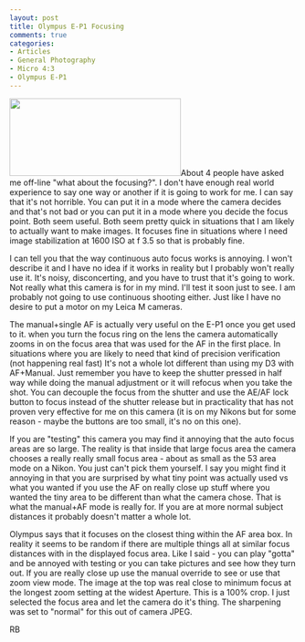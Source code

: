 ```yaml
---
layout: post
title: Olympus E-P1 Focusing
comments: true
categories:
- Articles
- General Photography
- Micro 4:3
- Olympus E-P1
---
```

<a rel="prettyPhoto" href="http://photo.rwboyer.com/wp-content/uploads/2010/09/P9020184-880.jpg"><img class="alignleft size-medium wp-image-2308" title="P9020184-880" src="http://photo.rwboyer.com/wp-content/uploads/2010/09/P9020184-880-300x136.jpg" alt="" width="300" height="136" /></a>About 4 people have asked me off-line "what about the focusing?". I don't have enough real world experience to say one way or another if it is going to work for me. I can say that it's not horrible. You can put it in a mode where the camera decides and that's not bad or you can put it in a mode where you decide the focus point. Both seem useful. Both seem pretty quick in situations that I am likely to actually want to make images. It focuses fine in situations where I need image stabilization at 1600 ISO at f 3.5 so that is probably fine.

I can tell you that the way continuous auto focus works is annoying. I won't describe it and I have no idea if it works in reality but I probably won't really use it. It's noisy, disconcerting, and you have to trust that it's going to work. Not really what this camera is for in my mind. I'll test it soon just to see. I am probably not going to use continuous shooting either. Just like I have no desire to put a motor on my Leica M cameras.

The manual+single AF is actually very useful on the E-P1 once you get used to it. when you turn the focus ring on the lens the camera automatically zooms in on the focus area that was used for the AF in the first place. In situations where you are likely to need that kind of precision verification (not happening real fast) It's not a whole lot different than using my D3 with AF+Manual. Just remember you have to keep the shutter pressed in half way while doing the manual adjustment or it will refocus when you take the shot. You can decouple the focus from the shutter and use the AE/AF lock button to focus instead of the shutter release but in practicality that has not proven very effective for me on this camera (it is on my Nikons but for some reason - maybe the buttons are too small, it's no on this one).

If you are "testing" this camera you may find it annoying that the auto focus areas are so large. The reality is that inside that large focus area the camera chooses a really really small focus area - about as small as the 53 area mode on a Nikon. You just can't pick them yourself. I say you might find it annoying in that you are surprised by what tiny point was actually used vs what you wanted if you use the AF on really close up stuff where you wanted the tiny area to be different than what the camera chose. That is what the manual+AF mode is really for. If you are at more normal subject distances it probably doesn't matter a whole lot.

Olympus says that it focuses on the closest thing within the AF area box. In reality it seems to be random if there are multiple things all at similar focus distances with in the displayed focus area. Like I said - you can play "gotta" and be annoyed with testing or you can take pictures and see how they turn out. If you are really close up use the manual override to see or use that zoom view mode. The image at the top was real close to minimum focus at the longest zoom setting at the widest Aperture. This is a 100% crop. I just selected the focus area and let the camera do it's thing. The sharpening was set to "normal" for this out of camera JPEG.

RB